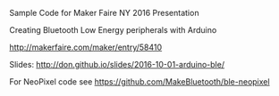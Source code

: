 Sample Code for Maker Faire NY 2016 Presentation

Creating Bluetooth Low Energy peripherals with Arduino

http://makerfaire.com/maker/entry/58410

Slides: http://don.github.io/slides/2016-10-01-arduino-ble/

For NeoPixel code see https://github.com/MakeBluetooth/ble-neopixel
